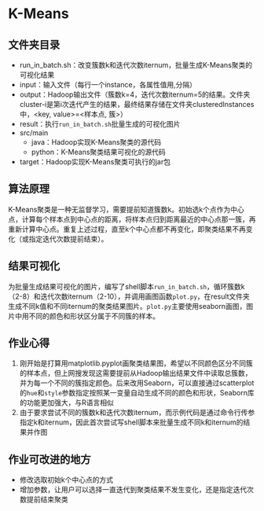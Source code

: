 # K-Means
## 文件夹目录
* run_in_batch.sh：改变簇数k和迭代次数iternum，批量生成K-Means聚类的可视化结果
* input：输入文件（每行一个instance，各属性值用,分隔）
* output：Hadoop输出文件（簇数k=4，迭代次数iternum=5的结果。文件夹cluster-i是第i次迭代产生的结果，最终结果存储在文件夹clusteredInstances中，<key, value>=<样本点, 簇>）
* result：执行`run_in_batch.sh`批量生成的可视化图片
* src/main
    * java：Hadoop实现K-Means聚类的源代码
    * python：K-Means聚类结果可视化的源代码
* target：Hadoop实现K-Means聚类可执行的jar包

## 算法原理
K-Means聚类是一种无监督学习，需要提前知道簇数k。初始选k个点作为中心点，计算每个样本点到中心点的距离，将样本点归到距离最近的中心点那一簇，再重新计算中心点。重复上述过程，直至k个中心点都不再变化，即聚类结果不再变化（或指定迭代次数提前结束）。

## 结果可视化
为批量生成结果可视化的图片，编写了shell脚本`run_in_batch.sh`，循环簇数k（2-8）和迭代次数iternum（2-10），并调用画图函数`plot.py`，在result文件夹生成不同k值和不同iternum的聚类结果图片。`plot.py`主要使用seaborn画图，图片中用不同的颜色和形状区分属于不同簇的样本。
### 

## 作业心得
1. 刚开始是打算用matplotlib.pyplot画聚类结果图，希望以不同颜色区分不同簇的样本点，但上网搜发现这需要提前从Hadoop输出结果文件中读取总簇数，并为每一个不同的簇指定颜色。后来改用Seaborn，可以直接通过scatterplot的`hue`和`style`参数指定按照某一变量自动生成不同的颜色和形状，Seaborn库的功能更加强大，与R语言相似
2. 由于要求尝试不同的簇数k和迭代次数iternum，而示例代码是通过命令行传参指定k和iternum，因此首次尝试写shell脚本来批量生成不同k和iternum的结果并作图

## 作业可改进的地方
* 修改选取初始k个中心点的方式
* 增加参数，让用户可以选择一直迭代到聚类结果不发生变化，还是指定迭代次数提前结束聚类